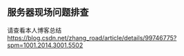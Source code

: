 #
## 服务器现场问题排查
请查看本人博客总结
https://blog.csdn.net/zhang_road/article/details/99746775?spm=1001.2014.3001.5502
